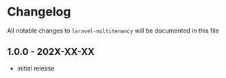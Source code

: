 # Changelog

All notable changes to `laravel-multitenancy` will be documented in this file

## 1.0.0 - 202X-XX-XX

- initial release
